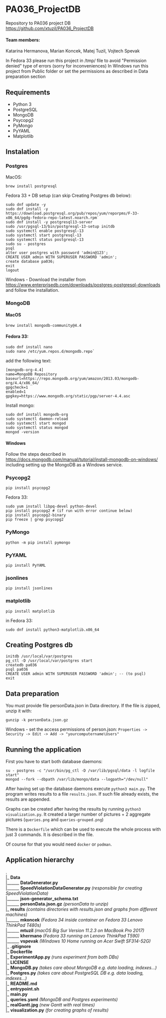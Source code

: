 # PA036_ProjectDB
Repository to PA036 project DB  
https://github.com/xtuzil/PA036_ProjectDB

#### Team members:
Katarina Hermanova,
Marian Koncek,
Matej Tuzil,
Vojtech Spevak


In Fedora 33 please run this project in /tmp/ file to avoid "Permission denied" type of errors (sorry for inconveniences)
In Windows run this project from Public folder or set the permissions as described in Data preparation section

## Requirements
* Python 3
* PostgreSQL
* MongoDB
* Psycopg2
* PyMongo
* PyYAML
* Matplotlib


## Instalation

### Postgres

MacOS:

    brew install postgresql

Fedora 33 + DB setup (can skip Creating Postgres db below):

    sudo dnf update -y
    sudo dnf install -y https://download.postgresql.org/pub/repos/yum/reporpms/F-33-x86_64/pgdg-fedora-repo-latest.noarch.rpm`
    sudo dnf install -y postgresql13-server
    sudo /usr/pgsql-13/bin/postgresql-13-setup initdb
    sudo systemctl enable postgresql-13
    sudo systemctl start postgresql-13
    sudo systemctl status postgresql-13
    sudo su - postgres
    psql
    alter user postgres with password 'admin@123';
    CREATE USER admin WITH SUPERUSER PASSWORD 'admin';
    create database pa036;
    exit
    logout

Windows - Download the installer from https://www.enterprisedb.com/downloads/postgres-postgresql-downloads and follow the installation.

### MongoDB
#### MacOS

    brew install mongodb-community@4.4

#### Fedora 33:

    sudo dnf install nano
    sudo nano /etc/yum.repos.d/mongodb.repo`

add the following text:

    [mongodb-org-4.4]
    name=MongoDB Repository
    baseurl=https://repo.mongodb.org/yum/amazon/2013.03/mongodb-org/4.4/x86_64/
    gpgcheck=1
    enabled=1
    gpgkey=https://www.mongodb.org/static/pgp/server-4.4.asc

Install mongo:

    sudo dnf install mongodb-org
    sudo systemctl daemon-reload
    sudo systemctl start mongod
    sudo systemctl status mongod
    mongod -version

#### Windows
Follow the steps described in https://docs.mongodb.com/manual/tutorial/install-mongodb-on-windows/
including setting up the MongoDB as a Windows service.

### Psycopg2

    pip install psycopg2

Fedora 33:

    sudo yum install libpq-devel python-devel
    pip install psycopg2 # (if run with error continue below)
    pip install psycopg2-binary
    pip freeze | grep psycopg2

### PyMongo

    python -m pip install pymongo

### PyYAML

    pip install PyYAML

### jsonlines

    pip install jsonlines

### matplotlib

    pip install matplotlib

in Fedora 33:

    sudo dnf install python3-matplotlib.x86_64

## Creating Postgres db

    initdb /usr/local/var/postgres
    pg_ctl -D /usr/local/var/postgres start
    createdb pa036
    psql pa036
    CREATE USER admin WITH SUPERUSER PASSWORD 'admin'; -- (to psql)
    exit

## Data preparation
You must provide file personData.json in Data directory. If the file is zipped, unzip it with:

    gunzip -k personData.json.gz

Windows - set the access permissions of person.json: `Properties -> Security -> Edit -> Add -> "yourcomputername\Users"`

## Running the application
First you have to start both database daemons:  

    su - postgres -c "/usr/bin/pg_ctl -D /var/lib/pgsql/data -l logfile start"
    mongod --fork --dbpath /var/lib/mongo/data --logpath="/dev/null"

After having set up the database daemons execute `python3 main.py`.
The program writes results to a file `results.json`. If such file already exists, the results are appended.

Graphs can be created after having the results by running `python3 visualization.py`.
It created a larger number of pictures + 2 aggregate pictures (`queries.png` and `queries-grouped.png`)

There is a `Dockerfile` which can be used to execute the whole process with just 3 commands.
It is described in the file.

Of course for that you would need `docker` or `podman`.


## Application hierarchy

.  <br />
|_ __Data__  <br />
|______ __DataGenerator.py__    <br />
|______ __SpeedViolationDataGenerator.py__ _(responsible for creating SpeedViolationData)_<br />
|______ __json-generator_schema.txt__    <br />
|______ __personData.json.gz__ _(personData to unzip)_   <br />
|_ __results__ _(contains directories with results.json and graphs from different machines)_   <br />
|______ __mkoncek__ _(Fedora 34 inside container on Fedora 33 Lenovo ThinkPad T480s)_   <br />
|______ __mtuzil__ _(macOS Big Sur Version 11.2.3 on MacBook Pro 2017)_   <br />
|______ __khermano__ _(Fedora 33 running on Lenovo ThinkPad T590)_    <br />
|______ __vspevak__ _(Windows 10 Home running on Acer Swift SF314-52G)_     <br />
|_ __.gitignore__ <br />
|_ __Dockerfile__ <br />
|_ __ExperimentApp.py__ _(runs experiment from both DBs)_ <br />
|_ __LICENSE__ <br />
|_ __MongoDB.py__ _(takes care about MongoDB e.g. data loading, indexes...)_ <br />
|_ __Postgres.py__ _(takes care about PostgreSQL DB e.g. data loading, indexes...)_ <br />
|_ __README.md__ <br />
|_ __entrypoint.sh__ <br />
|_ __main.py__ <br />
|_ __queries.yaml__ _(MongoDB and Postgres experiments)_ <br />
|_ __realGantt.jpg__ _(new Gantt with real times)_ <br />
|_ __visualization.py__ _(for creating graphs of results)_ <br />